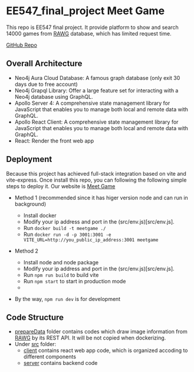 # EE547_final_project Meet Game
This repo is EE547 final project. It provide platform to show and search 14000 games from [RAWG](https://rawg.io/) database, which has limited request time.

[GitHub Repo](https://github.com/CaoyiXue/EE547_final_project.git)

## Overall Architecture

- Neo4j Aura Cloud Database: A famous graph database (only exit 30 days due to free account)
- Neo4j Grapql Library: Offer a large feature set for interacting with a Neo4j database using GraphQL.
- Apollo Server 4: A comprehensive state management library for JavaScript that enables you to manage both local and remote data with GraphQL.
- Apollo React Client: A comprehensive state management library for JavaScript that enables you to manage both local and remote data with GraphQL. 
- React: Render the front web app
  
## Deployment
Because this project has achieved full-stack integration based on vite and vite-express. Once install this repo, you can following the following simple steps to deploy it. Our website is [Meet Game](http://3.13.47.159:3001)

- Method 1 (recommended since it has higer version node and can run in background) 
  - Install docker
  - Modify your ip address and port in the (src/env.js)[src/env.js].
  - Run `docker build -t meetgame ./`
  - Run `docker run -d -p 3001:3001 -e VITE_URL=http://you_public_ip_address:3001 meetgame`
  
- Method 2
  - Install node and node package
  - Modify your ip address and port in the (src/env.js)[src/env.js].
  - Run `npm run build` to build vite
  - Run `npm start` to start in production mode
  - 
- By the way, `npm run dev` is for development


## Code Structure
- [prepareData](prepareData) folder contains codes which draw image information from [RAWG](https://rawg.io/) by its REST API. It will be not copied when dockerizing.
- Under [src](src) folder:
  - [client](src/client/) contains react web app code, which is organized accoding to different components
  - [server](src/server/) contains backend code
